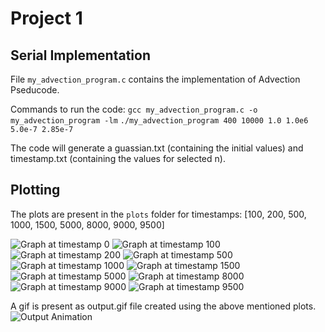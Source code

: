 # Project 1

## Serial Implementation

File `my_advection_program.c` contains the implementation of Advection Pseducode.

Commands to run the code:
`gcc my_advection_program.c -o my_advection_program -lm`
`./my_advection_program 400 10000 1.0 1.0e6 5.0e-7 2.85e-7`

The code will generate a guassian.txt (containing the initial values) and timestamp.txt (containing the values for selected n).

## Plotting

The plots are present in the `plots` folder for timestamps:
[100, 200, 500, 1000, 1500, 5000, 8000, 9000, 9500]

![Graph at timestamp 0](plots/image0.png)
![Graph at timestamp 100](plots/image1.png)
![Graph at timestamp 200](plots/image2.png)
![Graph at timestamp 500](plots/image3.png)
![Graph at timestamp 1000](plots/image4.png)
![Graph at timestamp 1500](plots/image5.png)
![Graph at timestamp 5000](plots/image6.png)
![Graph at timestamp 8000](plots/image7.png)
![Graph at timestamp 9000](plots/image8.png)
![Graph at timestamp 9500](plots/image9.png)

A gif is present as output.gif file created using the above mentioned plots.
![Output Animation](output.gif)
